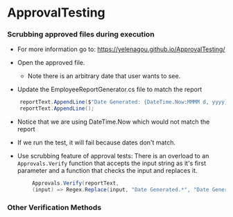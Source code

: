 # ApprovalTesting

### Scrubbing approved files during execution

* For more information go to: https://yelenagou.github.io/ApprovalTesting/

* Open the approved file.
    - Note there is an arbitrary date that user wants to see. 
* Update the EmployeeReportGenerator.cs file to match the report

```C#
    reportText.AppendLine($"Date Generated: {DateTime.Now:MMMM d, yyyy}");
    reportText.AppendLine();
```

  - Notice that we are using DateTime.Now which would not match the report

- If we run the test, it will fail because dates don't match.

* Use scrubbing feature of approval tests:
There is an overload to an `Approvals.Verify` function that accepts the input string as it's first parameter and a function that checks the input and replaces it. 
```C#
        Approvals.Verify(reportText,
        (input) => Regex.Replace(input, "Date Generated.*", "Date Generated: July 1, 2000"));
```
### Other Verification Methods


